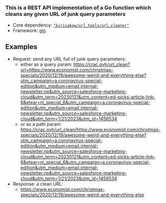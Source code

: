 ### This is a REST API implementation of a Go function which cleans any given URL of junk query parameters

* Core dependency: [`"kirisakow/url_tools/url_cleaner"`](https://github.com/kirisakow/url_tools#go-function-url_clean)
* Framework: [gin](https://github.com/gin-gonic/)

## Examples

* Request: send any URL full of junk query parameters:
  * either as a query param: https://crac.ovh/url_clean?url=https://www.economist.com/christmas-specials/2020/12/19/awesome-weird-and-everything-else?utm_campaign=a.coronavirus-special-edition&utm_medium=email.internal-newsletter.np&utm_source=salesforce-marketing-cloud&utm_term=20230121&utm_content=ed-picks-article-link-6&etear=nl_special_6&utm_campaign=a.coronavirus-special-edition&utm_medium=email.internal-newsletter.np&utm_source=salesforce-marketing-cloud&utm_term=1/21/2023&utm_id=1456534
  * or as a path param: https://crac.ovh/url_clean/https://www.economist.com/christmas-specials/2020/12/19/awesome-weird-and-everything-else?utm_campaign=a.coronavirus-special-edition&utm_medium=email.internal-newsletter.np&utm_source=salesforce-marketing-cloud&utm_term=20230121&utm_content=ed-picks-article-link-6&etear=nl_special_6&utm_campaign=a.coronavirus-special-edition&utm_medium=email.internal-newsletter.np&utm_source=salesforce-marketing-cloud&utm_term=1/21/2023&utm_id=1456534
* Response: a clean URL:
  * https://www.economist.com/christmas-specials/2020/12/19/awesome-weird-and-everything-else